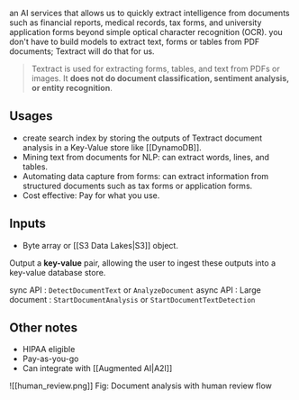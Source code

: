 an AI services that allows us to quickly extract intelligence from documents such as financial reports, medical records, tax forms, and university application forms beyond simple optical character recognition (OCR). you don't have to build models to extract text, forms or tables from PDF documents; Textract will do that for us.

> Textract is used for extracting forms, tables, and text from PDFs or images. It **does not do document classification, sentiment analysis, or entity recognition**. 

## Usages
- create search index by storing the outputs of Textract document analysis in a Key-Value store like [[DynamoDB]].
- Mining text from documents for NLP: can extract words, lines, and tables.
- Automating data capture from forms: can extract information from structured documents such as tax forms or application forms.
- Cost effective: Pay for what you use.

## Inputs
- Byte array or [[S3 Data Lakes|S3]] object.

Output a **key-value** pair, allowing the user to ingest these outputs into a key-value database store.

sync API : `DetectDocumentText` or `AnalyzeDocument`
async API : Large document : `StartDocumentAnalysis` or `StartDocumentTextDetection`

## Other notes
- HIPAA eligible
- Pay-as-you-go
- Can integrate with [[Augmented AI|A2I]]


![[human_review.png]]
Fig: Document analysis with human review flow
